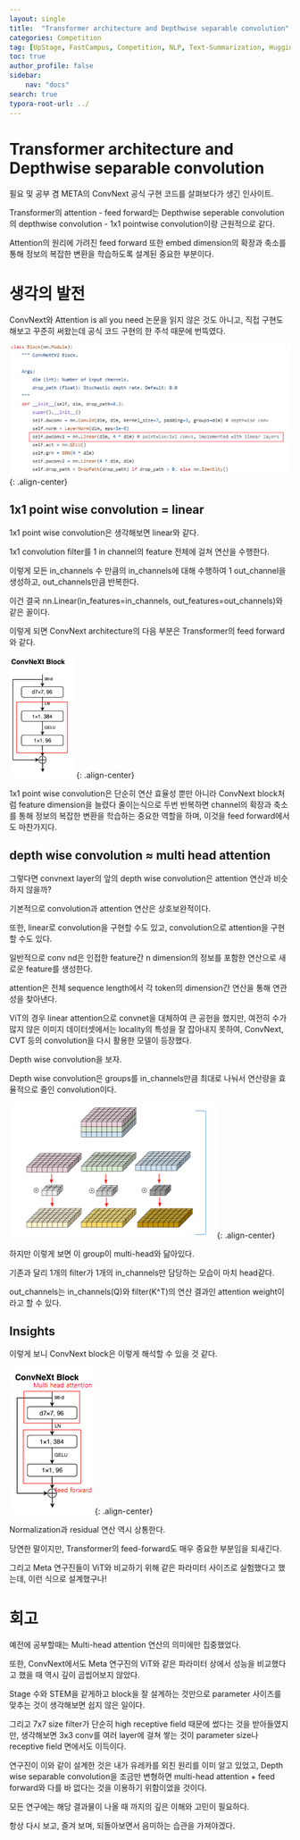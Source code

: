 ```yaml
---
layout: single
title:  "Transformer architecture and Depthwise separable convolution"
categories: Competition
tag: [UpStage, FastCampus, Competition, NLP, Text-Summarization, HuggingFace, PyTorch, PyTorch-Lightning, Hydra-core, WandB, Optuna]
toc: true
author_profile: false
sidebar:
    nav: "docs"
search: true
typora-root-url: ../
---
```






#  Transformer architecture and Depthwise separable convolution

필요 및 공부 겸 META의 ConvNext 공식 구현 코드를 살펴보다가 생긴 인사이트.

Transformer의 attention - feed forward는 Depthwise seperable convolution의 depthwise convolution - 1x1 pointwise convolution이랑 근원적으로 같다.

Attention의 원리에 가려진 feed forward 또한 embed dimension의 확장과 축소를 통해 정보의 복잡한 변환을 학습하도록 설계된 중요한 부분이다.



# 생각의 발전

ConvNext와 Attention is all you need 논문을 읽지 않은 것도 아니고, 직접 구현도 해보고 꾸준히 써왔는데 공식 코드 구현의 한 주석 때문에 번뜩였다.

![convnext_comment](/images/2024-11-11-transformer_same_with_dws_conv/convnext_comment.png){: .align-center}



## 1x1 point wise convolution = linear

1x1 point wise convolution은 생각해보면 linear와 같다.



1x1 convolution filter를 1 in channel의 feature 전체에 걸쳐 연산을 수행한다.

이렇게 모든 in_channels 수 만큼의 in_channels에 대해 수행하여 1 out_channel을 생성하고, out_channels만큼 반복한다.

이건 결국 nn.Linear(in_features=in_channels, out_features=out_channels)와 같은 꼴이다.



이렇게 되면 ConvNext architecture의 다음 부분은 Transformer의 feed forward와 같다.

![convnext_feed_forward](/images/2024-11-11-transformer_same_with_dws_conv/convnext_feed_forward.png){: .align-center}



1x1 point wise convolution은 단순히 연산 효율성 뿐만 아니라 ConvNext block처럼 feature dimension을 늘렸다 줄이는식으로 두번 반복하면 channel의 확장과 축소를 통해 정보의 복잡한 변환을 학습하는 중요한 역할을 하며, 이것을 feed forward에서도 마찬가지다.



## depth wise convolution ≈ multi head attention

그렇다면 convnext layer의 앞의 depth wise convolution은 attention 연산과 비슷하지 않을까?



기본적으로 convolution과 attention 연산은 상호보완적이다.

또한, linear로 convolution을 구현할 수도 있고, convolution으로 attention을 구현할 수도 있다.



일반적으로 conv nd은 인접한 feature간 n dimension의 정보를 포함한 연산으로 새로운 feature를 생성한다.

attention은 전체 sequence length에서 각 token의 dimension간 연산을 통해 연관성을 찾아낸다.

ViT의 경우 linear attention으로 convnet을 대체하여 큰 공헌을 했지만, 여전히 수가 많지 않은 이미지 데이터셋에서는 locality의 특성을 잘 잡아내지 못하여, ConvNext, CVT 등의 convolution을 다시 활용한 모델이 등장했다.



Depth wise convolution을 보자.

Depth wise convolution은 groups를 in_channels만큼 최대로 나눠서 연산량을 효율적으로 줄인 convolution이다.

![depthwise_conv](/images/2024-11-11-transformer_same_with_dws_conv/depthwise_conv.png){: .align-center}

하지만 이렇게 보면 이 group이 multi-head와 닮아있다.

기존과 달리 1개의 filter가 1개의 in_channels만 담당하는 모습이 마치 head같다.

out_channels는 in_channels(Q)와 filter(K^T)의 연산 결과인 attention weight이라고 할 수 있다.



## Insights

이렇게 보니 ConvNext block은 이렇게 해석할 수 있을 것 같다.

![convnext_transformer](/images/2024-11-11-transformer_same_with_dws_conv/convnext_transformer.png){: .align-center}

Normalization과 residual 연산 역시 상통한다.



당연한 말이지만, Transformer의 feed-forward도 매우 중요한 부분임을 되새긴다.

그리고 Meta 연구진들이 ViT와 비교하기 위해 같은 파라미터 사이즈로 실험했다고 했는데, 이런 식으로 설계했구나!



# 회고

예전에 공부할때는 Multi-head attention 연산의 의미에만 집중했었다.

또한, ConvNext에서도 Meta 연구진의 ViT와 같은 파라미터 상에서 성능을 비교했다고 했을 때 역시 깊이 곱씹어보지 않았다.

Stage 수와 STEM을 같게하고 block을 잘 설계하는 것만으로 parameter 사이즈를 맞추는 것이 생각해보면 쉽지 않은 일이다.

그리고 7x7 size filter가 단순히 high receptive field 때문에 썼다는 것을 받아들였지만, 생각해보면 3x3 conv를 여러 layer에 걸쳐 쌓는 것이 parameter size나 receptive field 면에서도 이득이다.

연구진이 이와 같이 설계한 것은 내가 유레카를 외친 원리를 이미 알고 있었고, Depth wise separable convolution을 조금만 변형하면 multi-head attention + feed forward와 다를 바 없다는 것을 이용하기 위함이었을 것이다.

모든 연구에는 해당 결과물이 나올 때 까지의 깊은 이해와 고민이 필요하다.

항상 다시 보고, 즐겨 보며, 되돌아보면서 음미하는 습관을 가져야겠다.